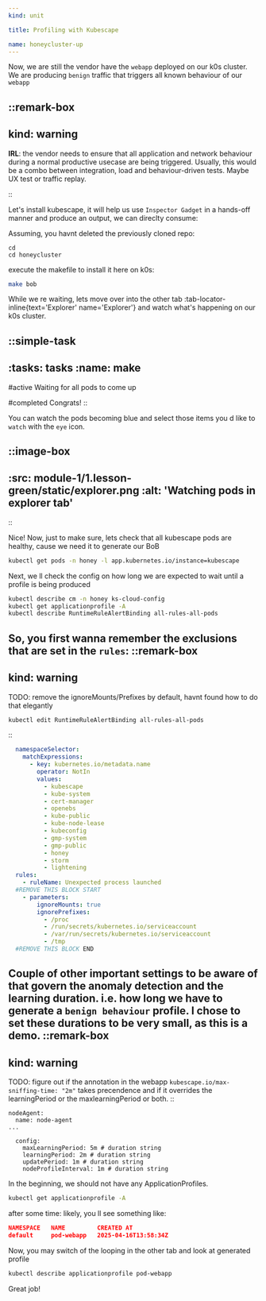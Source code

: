 ```yaml
---
kind: unit

title: Profiling with Kubescape

name: honeycluster-up
---
```


Now, we are still the vendor have the `webapp` deployed on our k0s cluster. 
We are producing `benign` traffic that triggers all known behaviour of our `webapp`

::remark-box
---
kind: warning
---
__IRL__: the vendor needs to ensure that all application and network behaviour during a normal productive usecase
are being triggered. Usually, this would be a combo between integration, load and behaviour-driven tests. Maybe UX test
or traffic replay.

::


Let's install kubescape, it will help us use `Inspector Gadget` in a hands-off manner and produce an output, we can direclty consume:

Assuming, you havnt deleted the previously cloned repo:

```
cd
cd honeycluster
```
execute the makefile to install it here on k0s:

```sh
make bob
```

While we re waiting, lets move over into the other tab :tab-locator-inline{text='Explorer' name='Explorer'} and watch what's happening on our k0s cluster.

::simple-task
---
:tasks: tasks
:name: make
---
#active
Waiting for all pods to come up

#completed
Congrats! 
::

You can watch the pods becoming blue and select those items you d like to `watch` with the `eye` icon.

::image-box
---
:src: module-1/1.lesson-green/__static__/explorer.png
:alt: 'Watching pods in explorer tab'
---
::

Nice! Now, just to make sure, lets check that all kubescape pods are healthy, cause we need it to 
generate our BoB



```sh
kubectl get pods -n honey -l app.kubernetes.io/instance=kubescape
```
Next, we ll check the config on how long we are expected to wait until a profile is being produced

```sh
kubectl describe cm -n honey ks-cloud-config
kubectl get applicationprofile -A
kubectl describe RuntimeRuleAlertBinding all-rules-all-pods
```


So, you first wanna remember the exclusions that are set in the `rules`:
::remark-box
---
kind: warning
---
TODO: remove the ignoreMounts/Prefixes by default, havnt found how to do that elegantly
```sh
kubectl edit RuntimeRuleAlertBinding all-rules-all-pods
```
::

```yaml
  namespaceSelector:
    matchExpressions:
      - key: kubernetes.io/metadata.name
        operator: NotIn
        values:
          - kubescape
          - kube-system
          - cert-manager
          - openebs
          - kube-public
          - kube-node-lease
          - kubeconfig
          - gmp-system
          - gmp-public
          - honey
          - storm
          - lightening
  rules:
    - ruleName: Unexpected process launched
  #REMOVE THIS BLOCK START
    - parameters:
        ignoreMounts: true
        ignorePrefixes:
          - /proc
          - /run/secrets/kubernetes.io/serviceaccount
          - /var/run/secrets/kubernetes.io/serviceaccount
          - /tmp
  #REMOVE THIS BLOCK END
```


Couple of other important settings to be aware of that govern the anomaly detection and the
learning duration. i.e. how long we have to generate a `benign behaviour` profile. 
I chose to set these durations to be very small, as this is a demo. 
::remark-box
---
kind: warning
---
TODO: figure out if the annotation in the webapp `kubescape.io/max-sniffing-time: "2m"` takes precendence
and if it overrides the learningPeriod or the maxlearningPeriod or both.
::

```
nodeAgent:
  name: node-agent
...

  config:
    maxLearningPeriod: 5m # duration string
    learningPeriod: 2m # duration string
    updatePeriod: 1m # duration string
    nodeProfileInterval: 1m # duration string
```

In the beginning, we should not have any ApplicationProfiles.

```sh
kubectl get applicationprofile -A
```
after some time: likely, you ll see something like:
```json
NAMESPACE   NAME         CREATED AT
default     pod-webapp   2025-04-16T13:58:34Z
```
Now, you may switch of the looping in the other tab and look at generated profile
```sh
kubectl describe applicationprofile pod-webapp 
```

<!-- -- ::simple-task
---
:tasks: tasks
:name: appprofempty
---
#active
Delete all application profiles in case you have any

#completed
Yay! All clear!
::  -->

Great job!
